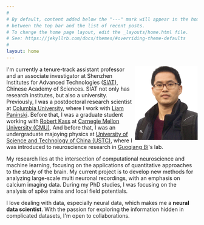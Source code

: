 ```yaml
---
#
# By default, content added below the "---" mark will appear in the home page
# between the top bar and the list of recent posts.
# To change the home page layout, edit the _layouts/home.html file.
# See: https://jekyllrb.com/docs/themes/#overriding-theme-defaults
#
layout: home
---
```


<img style="float: right;" src="/data/zhoupc3.png" width="165" />

I'm currently a tenure-track assistant professor and an associate investigator at Shenzhen Institutes for Advanced Technologies ([SIAT](http://bcbdi.siat.ac.cn/index.php/member/index.shtml#desc)), Chinese Academy of Sciences. SIAT not only has research institutes, but also a university. Previously, I was a postdoctoral research scientist at [Columbia University](https://www.columbia.edu/), where I work with [Liam Paninski](http://www.stat.columbia.edu/~liam/). Before that, I was a graduate student working with [Robert Kass](http://www.stat.cmu.edu/~kass) at [Carnegie Mellon University (CMU)](http://www.cmu.edu). And before that, I was an undergraduate majoying physics at [University of Science and Technology of China (USTC)](http://en.ustc.edu.cn/), where I was introduced to neuroscience research in [Guoqiang Bi](http://en.hfnl.ustc.edu.cn/Faculty/Facultys/201107/t20110716_116204.html)'s lab. 

My research lies at the intersection of computational neuroscience and machine learning, focusing on the applications of quantitative approaches to the study of the brain. My current project is to develop new methods for analyzing large-scale multi neuronal recordings, with an emphasis on calcium imaging data. During my PhD studies, I was focusing on the analysis of spike trains and local field potentials. 

I love dealing with data, especially neural data, which makes me a **neural data scientist**. With the passion for exploring the information hidden in complicated datasets, I'm open to collaborations. 

